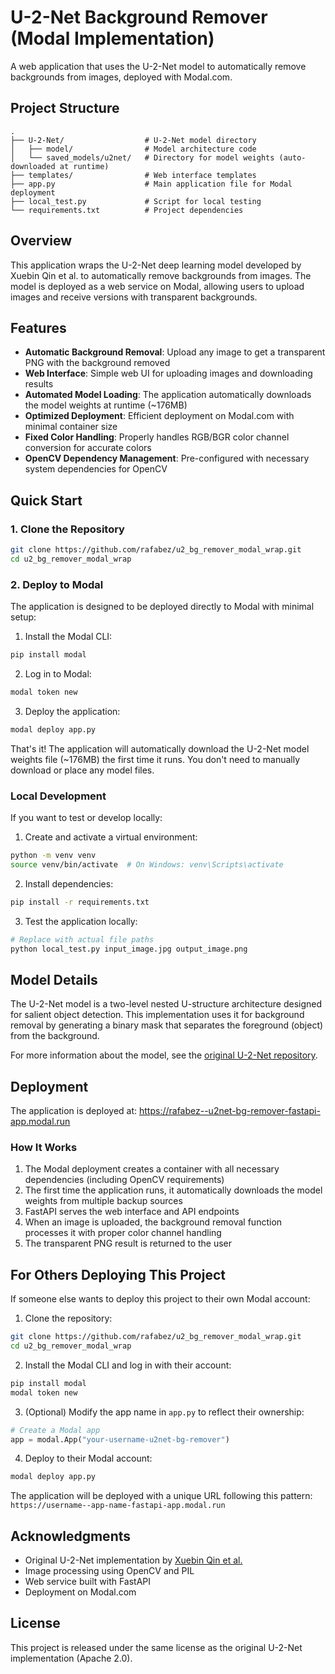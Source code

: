 # U-2-Net Background Remover (Modal Implementation)

A web application that uses the U-2-Net model to automatically remove backgrounds from images, deployed with Modal.com.

## Project Structure

```
.
├── U-2-Net/                  # U-2-Net model directory
│   ├── model/                # Model architecture code
│   └── saved_models/u2net/   # Directory for model weights (auto-downloaded at runtime)
├── templates/                # Web interface templates
├── app.py                    # Main application file for Modal deployment
├── local_test.py             # Script for local testing
└── requirements.txt          # Project dependencies
```

## Overview

This application wraps the U-2-Net deep learning model developed by Xuebin Qin et al. to automatically remove backgrounds from images. The model is deployed as a web service on Modal, allowing users to upload images and receive versions with transparent backgrounds.

## Features

- **Automatic Background Removal**: Upload any image to get a transparent PNG with the background removed
- **Web Interface**: Simple web UI for uploading images and downloading results
- **Automated Model Loading**: The application automatically downloads the model weights at runtime (~176MB)
- **Optimized Deployment**: Efficient deployment on Modal.com with minimal container size
- **Fixed Color Handling**: Properly handles RGB/BGR color channel conversion for accurate colors
- **OpenCV Dependency Management**: Pre-configured with necessary system dependencies for OpenCV

## Quick Start

### 1. Clone the Repository

```bash
git clone https://github.com/rafabez/u2_bg_remover_modal_wrap.git
cd u2_bg_remover_modal_wrap
```

### 2. Deploy to Modal

The application is designed to be deployed directly to Modal with minimal setup:

1. Install the Modal CLI:
```bash
pip install modal
```

2. Log in to Modal:
```bash
modal token new
```

3. Deploy the application:
```bash
modal deploy app.py
```

That's it! The application will automatically download the U-2-Net model weights file (~176MB) the first time it runs. You don't need to manually download or place any model files.

### Local Development

If you want to test or develop locally:

1. Create and activate a virtual environment:

```bash
python -m venv venv
source venv/bin/activate  # On Windows: venv\Scripts\activate
```

2. Install dependencies:

```bash
pip install -r requirements.txt
```

3. Test the application locally:

```bash
# Replace with actual file paths
python local_test.py input_image.jpg output_image.png
```

## Model Details

The U-2-Net model is a two-level nested U-structure architecture designed for salient object detection. This implementation uses it for background removal by generating a binary mask that separates the foreground (object) from the background.

For more information about the model, see the [original U-2-Net repository](https://github.com/xuebinqin/U-2-Net).

## Deployment

The application is deployed at: https://rafabez--u2net-bg-remover-fastapi-app.modal.run

### How It Works

1. The Modal deployment creates a container with all necessary dependencies (including OpenCV requirements)
2. The first time the application runs, it automatically downloads the model weights from multiple backup sources
3. FastAPI serves the web interface and API endpoints
4. When an image is uploaded, the background removal function processes it with proper color channel handling
5. The transparent PNG result is returned to the user

## For Others Deploying This Project

If someone else wants to deploy this project to their own Modal account:

1. Clone the repository:
```bash
git clone https://github.com/rafabez/u2_bg_remover_modal_wrap.git
cd u2_bg_remover_modal_wrap
```

2. Install the Modal CLI and log in with their account:
```bash
pip install modal
modal token new
```

3. (Optional) Modify the app name in `app.py` to reflect their ownership:
```python
# Create a Modal app
app = modal.App("your-username-u2net-bg-remover")
```

4. Deploy to their Modal account:
```bash
modal deploy app.py
```

The application will be deployed with a unique URL following this pattern:
`https://username--app-name-fastapi-app.modal.run`

## Acknowledgments

- Original U-2-Net implementation by [Xuebin Qin et al.](https://github.com/xuebinqin/U-2-Net)
- Image processing using OpenCV and PIL
- Web service built with FastAPI
- Deployment on Modal.com

## License

This project is released under the same license as the original U-2-Net implementation (Apache 2.0).
